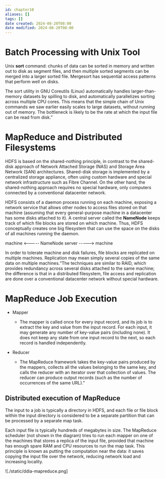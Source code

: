 ```yaml
---
id: chapter10
aliases: []
tags: []
date created: 2024-08-20T08:00
date modified: 2024-08-20T08:00
---
```


# Batch Processing with Unix Tool

Unix **sort** command: chunks of data can be sorted in memory and written out to disk as segment files, and then multiple sorted segments can be merged into a larger sorted file. Mergesort has sequential access patterns that perform well on disks.

The sort utility in GNU Coreutils (Linux) automatically handles larger-than-memory datasets by spilling to disk, and automatically parallelizes sorting across multiple CPU cores. This means that the simple chain of Unix commands we saw earlier easily scales to large datasets, without running out of memory. The bottleneck is likely to be the rate at which the input file can be read from disk.”

# MapReduce and Distributed Filesystems

HDFS is based on the shared-nothing principle, in contrast to the shared-disk approach of Network Attached Storage (NAS) and Storage Area Network (SAN) architectures. Shared-disk storage is implemented by a centralized storage appliance, often using custom hardware and special network infrastructure such as Fibre Channel. On the other hand, the shared-nothing approach requires no special hardware, only computers connected by a conventional datacenter network.

HDFS consists of a daemon process running on each machine, exposing a network service that allows other nodes to access files stored on that machine (assuming that every general-purpose machine in a datacenter has some disks attached to it). A central server called the **NameNode** keeps track of which file blocks are stored on which machine. Thus, HDFS conceptually creates one big filesystem that can use the space on the disks of all machines running the daemon.

machine <----- NameNode server -----> machine

In order to tolerate machine and disk failures, file blocks are replicated on multiple machines. Replication may mean simply several copies of the same data on multiple machines.“The techniques are similar to RAID, which provides redundancy across several disks attached to the same machine; the difference is that in a distributed filesystem, file access and replication are done over a conventional datacenter network without special hardware.

# MapReduce Job Execution

- Mapper

  - The mapper is called once for every input record, and its job is to extract the key and value from the input record. For each input, it may generate any number of key-value pairs (including none). It does not keep any state from one input record to the next, so each record is handled independently.

- Reducer
  - The MapReduce framework takes the key-value pairs produced by the mappers, collects all the values belonging to the same key, and calls the reducer with an iterator over that collection of values. The reducer can produce output records (such as the number of occurrences of the same URL).”

## Distributed execution of MapReduce

The input to a job is typically a directory in HDFS, and each file or file block within the input directory is considered to be a separate partition that can be processed by a separate map task.

Each input file is typically hundreds of megabytes in size. The MapReduce scheduler (not shown in the diagram) tries to run each mapper on one of the machines that stores a replica of the input file, provided that machine has enough spare RAM and CPU resources to run the map task. This principle is known as putting the computation near the data: it saves copying the input file over the network, reducing network load and increasing locality.

![./static/ddia-mapreduce.png]
